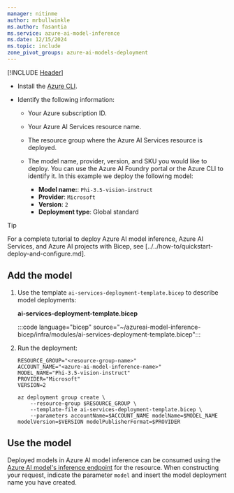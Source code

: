 ```yaml
---
manager: nitinme
author: mrbullwinkle
ms.author: fasantia 
ms.service: azure-ai-model-inference
ms.date: 12/15/2024
ms.topic: include
zone_pivot_groups: azure-ai-models-deployment
---
```


[!INCLUDE [Header](intro.md)]

* Install the [Azure CLI](/cli/azure/).

* Identify the following information:

  * Your Azure subscription ID.

  * Your Azure AI Services resource name.

  * The resource group where the Azure AI Services resource is deployed.

  * The model name, provider, version, and SKU you would like to deploy. You can use the Azure AI Foundry portal or the Azure CLI to identify it. In this example we deploy the following model:

    * **Model name:**: `Phi-3.5-vision-instruct`
    * **Provider**: `Microsoft`
    * **Version**: `2`
    * **Deployment type**: Global standard

> [!TIP]
> For a complete tutorial to deploy Azure AI model inference, Azure AI Services, and Azure AI projects with Bicep, see [../../how-to/quickstart-deploy-and-configure.md].

## Add the model

1. Use the template `ai-services-deployment-template.bicep` to describe model deployments:

    __ai-services-deployment-template.bicep__

    :::code language="bicep" source="~/azureai-model-inference-bicep/infra/modules/ai-services-deployment-template.bicep":::

2. Run the deployment:

    ```azurecli
    RESOURCE_GROUP="<resource-group-name>"
    ACCOUNT_NAME="<azure-ai-model-inference-name>" 
    MODEL_NAME="Phi-3.5-vision-instruct"
    PROVIDER="Microsoft"
    VERSION=2
    
    az deployment group create \
        --resource-group $RESOURCE_GROUP \
        --template-file ai-services-deployment-template.bicep \
        --parameters accountName=$ACCOUNT_NAME modelName=$MODEL_NAME modelVersion=$VERSION modelPublisherFormat=$PROVIDER
    ```


## Use the model

Deployed models in Azure AI model inference can be consumed using the [Azure AI model's inference endpoint](../../concepts/endpoints.md) for the resource. When constructing your request, indicate the parameter `model` and insert the model deployment name you have created.
